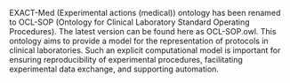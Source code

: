 EXACT-Med (Experimental actions (medical)) ontology has been renamed to OCL-SOP (Ontology for Clinical Laboratory Standard Operating Procedures). The latest version can be found here as OCL-SOP.owl. This ontology aims to provide a model for the representation of
protocols in clinical laboratories. Such an explicit computational model is important for ensuring
reproducibility of experimental procedures, facilitating experimental data exchange, and supporting
automation. 
